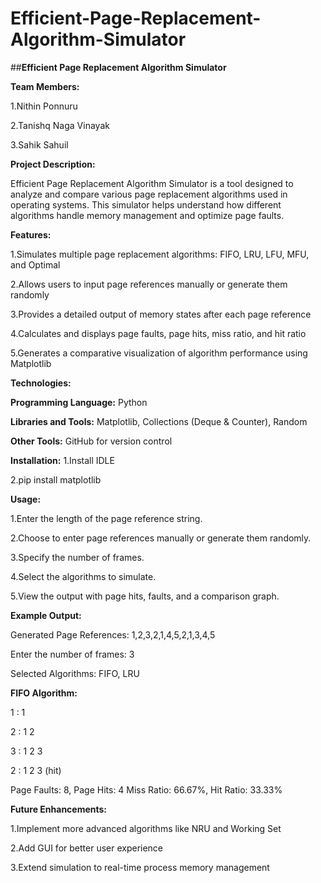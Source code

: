 
# Efficient-Page-Replacement-Algorithm-Simulator
##**Efficient Page Replacement Algorithm Simulator**

**Team Members:**

1.Nithin Ponnuru

2.Tanishq Naga Vinayak

3.Sahik Sahuil

**Project Description:**

Efficient Page Replacement Algorithm Simulator is a tool designed to analyze and compare various page replacement algorithms used in operating systems. This simulator helps understand how different algorithms handle memory management and optimize page faults.

**Features:**

1.Simulates multiple page replacement algorithms: FIFO, LRU, LFU, MFU, and Optimal

2.Allows users to input page references manually or generate them randomly

3.Provides a detailed output of memory states after each page reference

4.Calculates and displays page faults, page hits, miss ratio, and hit ratio

5.Generates a comparative visualization of algorithm performance using Matplotlib

**Technologies:**

**Programming Language:** Python

**Libraries and Tools:** Matplotlib, Collections (Deque & Counter), Random

**Other Tools:** GitHub for version control

**Installation:**
1.Install IDLE

2.pip install matplotlib

**Usage:**

1.Enter the length of the page reference string.

2.Choose to enter page references manually or generate them randomly.

3.Specify the number of frames.

4.Select the algorithms to simulate.

5.View the output with page hits, faults, and a comparison graph.

**Example Output:**

Generated Page References: 1,2,3,2,1,4,5,2,1,3,4,5

Enter the number of frames: 3

Selected Algorithms: FIFO, LRU

**FIFO Algorithm:**

1 : 1

2 : 1 2

3 : 1 2 3

2 : 1 2 3 (hit)

Page Faults: 8, Page Hits: 4
Miss Ratio: 66.67%, Hit Ratio: 33.33%

**Future Enhancements:**

1.Implement more advanced algorithms like NRU and Working Set

2.Add GUI for better user experience

3.Extend simulation to real-time process memory management
